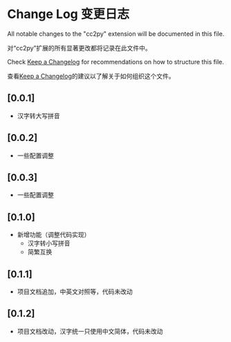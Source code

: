 # Change Log 变更日志

All notable changes to the "cc2py" extension will be documented in this file.

对“cc2py”扩展的所有显著更改都将记录在此文件中。

Check [Keep a Changelog](http://keepachangelog.com/) for recommendations on how to structure this file.

查看[Keep a Changelog](http://keepachangelog.com/)的建议以了解关于如何组织这个文件。

## [0.0.1]

- 汉字转大写拼音

## [0.0.2]

- 一些配置调整

## [0.0.3]

- 一些配置调整

## [0.1.0]

- 新增功能（调整代码实现）
    - 汉字转小写拼音
    - 简繁互换

## [0.1.1]

- 项目文档追加，中英文对照等，代码未改动

## [0.1.2]

- 项目文档改动，汉字统一只使用中文简体，代码未改动
